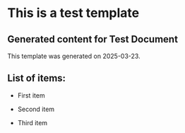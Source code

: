 # This is a test template

## Generated content for Test Document

This template was generated on 2025-03-23.


## List of items:

- First item

- Second item

- Third item

